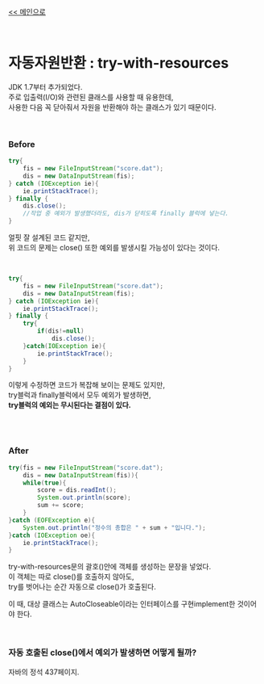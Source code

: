 
[<< 메인으로](https://github.com/AtomicLiquors/Java_Wiki_Chb)

&nbsp;  

# 자동자원반환 : try-with-resources
JDK 1.7부터 추가되었다.  
주로 입출력(I/O)와 관련된 클래스를 사용할 때 유용한데,  
사용한 다음 꼭 닫아줘서 자원을 반환해야 하는 클래스가 있기 때문이다.

&nbsp;  
### Before
```java
try{
    fis = new FileInputStream("score.dat");
    dis = new DataInputStream(fis);
} catch (IOException ie){
    ie.printStackTrace();
} finally {
    dis.close();
    //작업 중 예외가 발생했더라도, dis가 닫히도록 finally 블럭에 넣는다.
}
```
얼핏 잘 설계된 코드 같지만,  
위 코드의 문제는 close() 또한 예외를 발생시킬 가능성이 있다는 것이다.


&nbsp;  
```java
try{
    fis = new FileInputStream("score.dat");
    dis = new DataInputStream(fis);
} catch (IOException ie){
    ie.printStackTrace();
} finally {
    try{
        if(dis!=null)
            dis.close();
    }catch(IOException ie){
        ie.printStackTrace();
    }
}
```
이렇게 수정하면 코드가 복잡해 보이는 문제도 있지만,  
try블럭과 finally블럭에서 모두 예외가 발생하면,   
**try블럭의 예외는 무시된다는 결점이 있다.**

&nbsp;  
&nbsp;  
### After
```java
try(fis = new FileInputStream("score.dat");
    dis = new DataInputStream(fis)){
    while(true){
        score = dis.readInt();
        System.out.println(score);
        sum += score;
    }
}catch (EOFException e){
    System.out.println("정수의 총합은 " + sum + "입니다.");
}catch (IOException oe){
    ie.printStackTrace();
}
```
try-with-resources문의 괄호()안에 객체를 생성하는 문장을 넣었다.  
이 객체는 따로 close()를 호출하지 않아도,  
try를 벗어나는 순간 자동으로 close()가 호출된다.

이 때, 대상 클래스는 AutoCloseable이라는 인터페이스를 구현implement한 것이어야 한다.

&nbsp;  
### 자동 호출된 close()에서 예외가 발생하면 어떻게 될까?
자바의 정석 437페이지.
